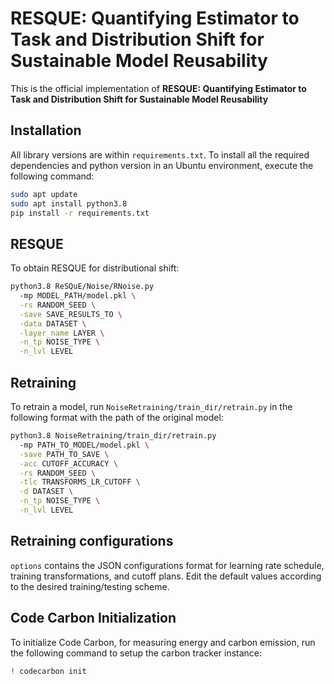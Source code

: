 # RESQUE: Quantifying Estimator to Task and Distribution Shift for Sustainable Model Reusability

This is the official implementation of **RESQUE: Quantifying Estimator to Task and Distribution Shift for Sustainable Model Reusability**

## Installation
All library versions are within `requirements.txt`. To install all the required dependencies and python version in an Ubuntu environment, execute the following command:

```bash
sudo apt update
sudo apt install python3.8
pip install -r requirements.txt
```

## RESQUE
To obtain RESQUE for distributional shift:
```bash
python3.8 ReSQuE/Noise/RNoise.py
  -mp MODEL_PATH/model.pkl \
  -rs RANDOM_SEED \
  -save SAVE_RESULTS_TO \
  -data DATASET \
  -layer_name LAYER \
  -n_tp NOISE_TYPE \
  -n_lvl LEVEL 
```

## Retraining
To retrain a model, run `NoiseRetraining/train_dir/retrain.py` in the following format with the path of the original model:
```bash
python3.8 NoiseRetraining/train_dir/retrain.py
  -mp PATH_TO_MODEL/model.pkl \
  -save PATH_TO_SAVE \
  -acc CUTOFF_ACCURACY \
  -rs RANDOM_SEED \
  -tlc TRANSFORMS_LR_CUTOFF \
  -d DATASET \
  -n_tp NOISE_TYPE \
  -n_lvl LEVEL
```

## Retraining configurations
`options` contains the JSON configurations format for learning rate schedule, training transformations, and cutoff plans. Edit the default values according to the desired training/testing scheme.

## Code Carbon Initialization
To initialize Code Carbon, for measuring energy and carbon emission, run the following command to setup the carbon tracker instance:
```bash
! codecarbon init
```
